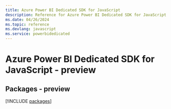 ```yaml
---
title: Azure Power BI Dedicated SDK for JavaScript
description: Reference for Azure Power BI Dedicated SDK for JavaScript
ms.date: 04/26/2024
ms.topic: reference
ms.devlang: javascript
ms.service: powerbidedicated
---
```

# Azure Power BI Dedicated SDK for JavaScript - preview
## Packages - preview
[!INCLUDE [packages](power-bi-dedicated-index.md)]
